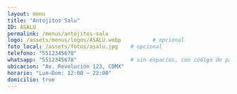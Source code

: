 ```yaml
---
layout: menu
title: "Antojitos Salu"
ID: ASALU
permalink: /menus/antojitos-salu
logo: /assets/menus/logos/ASALU.webp          # opcional
foto_local: /assets/fotos/asalu.jpg    # opcional
telefono: "5512345678"
whatsapp: "5512345678"                 # sin espacios, con código de país
ubicacion: "Av. Revolución 123, CDMX"
horario: "Lun–Dom: 12:00 – 22:00"
domicilio: true
---
```

